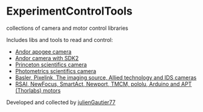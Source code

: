 # ExperimentControlTools
collections of camera and motor control libraries

Includes libs and tools to read and control:
- [Andor apogee camera](https://github.com/LOA-Software/ExperimentControlTools/blob/main/andor/README.md)
- [Andor camera with SDK2](https://github.com/LOA-Software/ExperimentControlTools/blob/main/andorIdus/README.md)
- [Princeton scientifics camera](https://github.com/LOA-Software/ExperimentControlTools/blob/main/PiCam/README.md)
- [Photometrics scientifics camera](https://github.com/LOA-Software/ExperimentControlTools/blob/main/pvCam/README.md)
- [Basler, Pixelink, The imaging source, Allied technology and IDS cameras](https://github.com/LOA-Software/ExperimentControlTools/blob/main/camera/README.md)
- [RSAI, NewFocus, SmartAct, Newport, TMCM, pololu, Arduino and APT (Thorlabs) motors](https://github.com/LOA-Software/ExperimentControlTools/blob/main/motors/README.md)

Developed and collected by [julienGautier77](https://github.com/julienGautier77)
